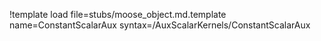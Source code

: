 !template load file=stubs/moose_object.md.template name=ConstantScalarAux syntax=/AuxScalarKernels/ConstantScalarAux